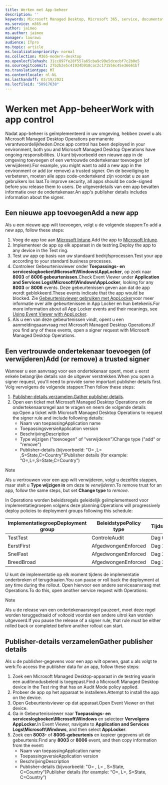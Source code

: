 ```yaml
---
title: Werken met App-beheer
description: ''
keywords: Microsoft Managed Desktop, Microsoft 365, service, documentatie
ms.service: m365-md
author: jaimeo
ms.author: jaimeo
manager: laurawi
audience: ITpro
ms.topic: article
ms.localizationpriority: normal
ms.collection: M365-modern-desktop
ms.openlocfilehash: 31cc897fe28f557a65cba9c99e5dcecbf7c2b0e5
ms.sourcegitcommit: 27b2b2e5c41934b918cac2c171556c45e36661bf
ms.translationtype: MT
ms.contentlocale: nl-NL
ms.lasthandoff: 03/19/2021
ms.locfileid: "50917638"
---
```

# <a name="work-with-app-control"></a><span data-ttu-id="b3be5-103">Werken met App-beheer</span><span class="sxs-lookup"><span data-stu-id="b3be5-103">Work with app control</span></span>

<span data-ttu-id="b3be5-104">Nadat app-beheer is geïmplementeerd in uw omgeving, hebben zowel u als Microsoft Managed Desktop Operations permanente verantwoordelijkheden.</span><span class="sxs-lookup"><span data-stu-id="b3be5-104">Once app control has been deployed in your environment, both you and Microsoft Managed Desktop Operations have ongoing responsibilities.</span></span> <span data-ttu-id="b3be5-105">U kunt bijvoorbeeld een nieuwe app in de omgeving toevoegen of een vertrouwde ondertekenaar toevoegen (of verwijderen).</span><span class="sxs-lookup"><span data-stu-id="b3be5-105">For example, you might want to add a new app in the environment or add (or remove) a trusted signer.</span></span> <span data-ttu-id="b3be5-106">Om de beveiliging te verbeteren, moeten alle apps code-ondertekend zijn voordat u ze aan gebruikers los laat.</span><span class="sxs-lookup"><span data-stu-id="b3be5-106">To improve security, all apps should be code-signed before you release them to users.</span></span> <span data-ttu-id="b3be5-107">De uitgeverdetails van een app bevatten informatie over de ondertekenaar.</span><span class="sxs-lookup"><span data-stu-id="b3be5-107">An app's publisher details includes information about the signer.</span></span>


## <a name="add-a-new-app"></a><span data-ttu-id="b3be5-108">Een nieuwe app toevoegen</span><span class="sxs-lookup"><span data-stu-id="b3be5-108">Add a new app</span></span>

<span data-ttu-id="b3be5-109">Als u een nieuwe app wilt toevoegen, volgt u de volgende stappen:</span><span class="sxs-lookup"><span data-stu-id="b3be5-109">To add a new app, follow these steps:</span></span>

1. <span data-ttu-id="b3be5-110">Voeg de app toe aan [Microsoft Intune](/mem/intune/apps/apps-win32-app-management).</span><span class="sxs-lookup"><span data-stu-id="b3be5-110">Add the app to [Microsoft Intune](/mem/intune/apps/apps-win32-app-management).</span></span>
2. <span data-ttu-id="b3be5-111">Implementeer de app op elk apparaat in de testring.</span><span class="sxs-lookup"><span data-stu-id="b3be5-111">Deploy the app to any device in the Test ring.</span></span> 
3. <span data-ttu-id="b3be5-112">Test uw app op basis van uw standaard bedrijfsprocessen.</span><span class="sxs-lookup"><span data-stu-id="b3be5-112">Test your app according to your standard business processes.</span></span> 
4. <span data-ttu-id="b3be5-113">Controleer Gebeurtenisviewer onder **Toepassings- en serviceslogboeken\Microsoft\Windows\AppLocker**, op zoek naar **8003** of **8006 gebeurtenissen.**</span><span class="sxs-lookup"><span data-stu-id="b3be5-113">Check Event Viewer under **Application and Services Logs\Microsoft\Windows\AppLocker**, looking for any **8003** or **8006** events.</span></span> <span data-ttu-id="b3be5-114">Deze gebeurtenissen geven aan dat de app wordt geblokkeerd.</span><span class="sxs-lookup"><span data-stu-id="b3be5-114">These events indicate that the app would be blocked.</span></span> <span data-ttu-id="b3be5-115">Zie [Gebeurtenisviewer gebruiken met AppLocker](/windows/security/threat-protection/windows-defender-application-control/applocker/using-event-viewer-with-applocker)voor meer informatie over alle gebeurtenissen in App Locker en hun betekenis.</span><span class="sxs-lookup"><span data-stu-id="b3be5-115">For more information about all App Locker events and their meanings, see [Using Event Viewer with AppLocker](/windows/security/threat-protection/windows-defender-application-control/applocker/using-event-viewer-with-applocker).</span></span>
5. <span data-ttu-id="b3be5-116">Als u een van deze gebeurtenissen vindt, opent u een aanmeldingsaanvraag met Microsoft Managed Desktop Operations.</span><span class="sxs-lookup"><span data-stu-id="b3be5-116">If you find any of these events, open a signer request with Microsoft Managed Desktop Operations.</span></span>

## <a name="add-or-remove-a-trusted-signer"></a><span data-ttu-id="b3be5-117">Een vertrouwde ondertekenaar toevoegen (of verwijderen)</span><span class="sxs-lookup"><span data-stu-id="b3be5-117">Add (or remove) a trusted signer</span></span>

<span data-ttu-id="b3be5-118">Wanneer u een aanvraag voor een ondertekenaar opent, moet u eerst enkele belangrijke details van de uitgever verstrekken.</span><span class="sxs-lookup"><span data-stu-id="b3be5-118">When you open a signer request, you'll need to provide some important publisher details first.</span></span> <span data-ttu-id="b3be5-119">Volg vervolgens de volgende stappen:</span><span class="sxs-lookup"><span data-stu-id="b3be5-119">Then follow these steps:</span></span>

1. <span data-ttu-id="b3be5-120">[Publisher-details verzamelen.](#gather-publisher-details)</span><span class="sxs-lookup"><span data-stu-id="b3be5-120">[Gather publisher details](#gather-publisher-details).</span></span>
2. <span data-ttu-id="b3be5-121">Open een ticket met Microsoft Managed Desktop Operations om de ondertekenaarsregel aan te vragen en neem de volgende details op:</span><span class="sxs-lookup"><span data-stu-id="b3be5-121">Open a ticket with Microsoft Managed Desktop Operations to request the signer rule and include following details:</span></span>  
    - <span data-ttu-id="b3be5-122">Naam van toepassing</span><span class="sxs-lookup"><span data-stu-id="b3be5-122">Application name</span></span> 
    - <span data-ttu-id="b3be5-123">Toepassingsversie</span><span class="sxs-lookup"><span data-stu-id="b3be5-123">Application version</span></span> 
    - <span data-ttu-id="b3be5-124">Beschrijving</span><span class="sxs-lookup"><span data-stu-id="b3be5-124">Description</span></span> 
    - <span data-ttu-id="b3be5-125">Type wijzigen ("toevoegen" of "verwijderen")</span><span class="sxs-lookup"><span data-stu-id="b3be5-125">Change type ("add" or "remove")</span></span>  
    - <span data-ttu-id="b3be5-126">Publisher-details (bijvoorbeeld: "O= <publisher name> ,L= <location> ,S=State,C=Country")</span><span class="sxs-lookup"><span data-stu-id="b3be5-126">Publisher details (for example: “O=<publisher name>,L=<location>,S=State,C=Country”)</span></span> 

> [!NOTE]
> <span data-ttu-id="b3be5-127">Als u vertrouwen voor een app wilt verwijderen, volgt u dezelfde stappen, maar stelt u **Type wijzigen in** om deze te *verwijderen.*</span><span class="sxs-lookup"><span data-stu-id="b3be5-127">To remove trust for an app, follow the same steps, but set **Change type** to *remove*.</span></span>

<span data-ttu-id="b3be5-128">In Operations worden beleidsregels geleidelijk geïmplementeerd voor implementatiegroepen volgens deze planning:</span><span class="sxs-lookup"><span data-stu-id="b3be5-128">Operations will progressively deploy policies to deployment groups following this schedule:</span></span>


|<span data-ttu-id="b3be5-129">Implementatiegroep</span><span class="sxs-lookup"><span data-stu-id="b3be5-129">Deployment group</span></span>  |<span data-ttu-id="b3be5-130">Beleidstype</span><span class="sxs-lookup"><span data-stu-id="b3be5-130">Policy type</span></span>  |<span data-ttu-id="b3be5-131">Tijdsinstellingen</span><span class="sxs-lookup"><span data-stu-id="b3be5-131">Timing</span></span>  |
|---------|---------|---------|
|<span data-ttu-id="b3be5-132">Test</span><span class="sxs-lookup"><span data-stu-id="b3be5-132">Test</span></span>     |  <span data-ttu-id="b3be5-133">Controle</span><span class="sxs-lookup"><span data-stu-id="b3be5-133">Audit</span></span>       |  <span data-ttu-id="b3be5-134">Dag 0</span><span class="sxs-lookup"><span data-stu-id="b3be5-134">Day 0</span></span>       |
|<span data-ttu-id="b3be5-135">Eerst</span><span class="sxs-lookup"><span data-stu-id="b3be5-135">First</span></span>     | <span data-ttu-id="b3be5-136">Afgedwongen</span><span class="sxs-lookup"><span data-stu-id="b3be5-136">Enforced</span></span>        | <span data-ttu-id="b3be5-137">Dag 1</span><span class="sxs-lookup"><span data-stu-id="b3be5-137">Day 1</span></span>        |
|<span data-ttu-id="b3be5-138">Snel</span><span class="sxs-lookup"><span data-stu-id="b3be5-138">Fast</span></span>     | <span data-ttu-id="b3be5-139">Afgedwongen</span><span class="sxs-lookup"><span data-stu-id="b3be5-139">Enforced</span></span>        |  <span data-ttu-id="b3be5-140">Dag 2</span><span class="sxs-lookup"><span data-stu-id="b3be5-140">Day 2</span></span>       |
|<span data-ttu-id="b3be5-141">Breed</span><span class="sxs-lookup"><span data-stu-id="b3be5-141">Broad</span></span>     | <span data-ttu-id="b3be5-142">Afgedwongen</span><span class="sxs-lookup"><span data-stu-id="b3be5-142">Enforced</span></span>        |  <span data-ttu-id="b3be5-143">Dag 3</span><span class="sxs-lookup"><span data-stu-id="b3be5-143">Day 3</span></span>       |


<span data-ttu-id="b3be5-144">U kunt de implementatie op elk moment tijdens de implementatie onderbreken of terugdraaien.</span><span class="sxs-lookup"><span data-stu-id="b3be5-144">You can pause or roll back the deployment at any time during the rollout.</span></span> <span data-ttu-id="b3be5-145">Open hiervoor een andere serviceaanvraag met Operations.</span><span class="sxs-lookup"><span data-stu-id="b3be5-145">To do this, open another service request with Operations.</span></span>

> [!NOTE]
> <span data-ttu-id="b3be5-146">Als u de release van een ondertekenaarsregel pauzeert, moet deze regel worden teruggedraaid of voltooid voordat een andere uitrol kan worden uitgevoerd.</span><span class="sxs-lookup"><span data-stu-id="b3be5-146">If you pause the release of a signer rule, that rule must be either rolled back or completed before another rollout can start.</span></span>

## <a name="gather-publisher-details"></a><span data-ttu-id="b3be5-147">Publisher-details verzamelen</span><span class="sxs-lookup"><span data-stu-id="b3be5-147">Gather publisher details</span></span>

<span data-ttu-id="b3be5-148">Als u de publisher-gegevens voor een app wilt openen, gaat u als volgt te werk:</span><span class="sxs-lookup"><span data-stu-id="b3be5-148">To access the publisher data for an app, follow these steps:</span></span>

1. <span data-ttu-id="b3be5-149">Zoek een Microsoft Managed Desktop-apparaat in de testring waarin een auditmodusbeleid is toegepast.</span><span class="sxs-lookup"><span data-stu-id="b3be5-149">Find a Microsoft Managed Desktop device in the Test ring that has an Audit Mode policy applied.</span></span> 
2. <span data-ttu-id="b3be5-150">Probeer de app op het apparaat te installeren.</span><span class="sxs-lookup"><span data-stu-id="b3be5-150">Attempt to install the app on the device.</span></span>
3. <span data-ttu-id="b3be5-151">Open Gebeurtenisviewer op dat apparaat.</span><span class="sxs-lookup"><span data-stu-id="b3be5-151">Open Event Viewer on that device.</span></span> 
4. <span data-ttu-id="b3be5-152">Ga in Gebeurtenisviewer naar **Toepassings- en serviceslogboeken\Microsoft\Windows** en selecteer **Vervolgens AppLocker.**</span><span class="sxs-lookup"><span data-stu-id="b3be5-152">In Event Viewer, navigate to **Application and Services Logs\Microsoft\Windows**, and then select **AppLocker**.</span></span> 
5. <span data-ttu-id="b3be5-153">Zoek een **8003-** of **8006-gebeurtenis** en kopieer gegevens uit de gebeurtenis:</span><span class="sxs-lookup"><span data-stu-id="b3be5-153">Find any **8003** or **8006** event, and then copy information from the event:</span></span> 
    - <span data-ttu-id="b3be5-154">Naam van toepassing</span><span class="sxs-lookup"><span data-stu-id="b3be5-154">Application name</span></span> 
    - <span data-ttu-id="b3be5-155">Toepassingsversie</span><span class="sxs-lookup"><span data-stu-id="b3be5-155">Application version</span></span> 
    - <span data-ttu-id="b3be5-156">Beschrijving</span><span class="sxs-lookup"><span data-stu-id="b3be5-156">Description</span></span> 
    - <span data-ttu-id="b3be5-157">Publisher-details (bijvoorbeeld: "O= <publisher name> , L= <location> , S=State, C=Country")</span><span class="sxs-lookup"><span data-stu-id="b3be5-157">Publisher details (for example: “O=<publisher name>, L=<location>, S=State, C=Country”)</span></span>
